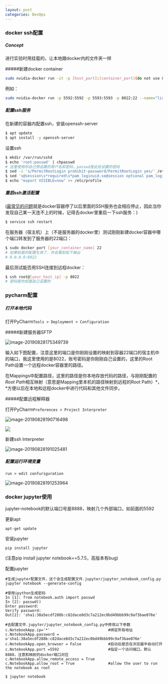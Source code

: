 ```yaml
---
layout: post
categories: DevOps
---
```

### docker ssh配置

##### Concept

进行实验时用挂载的，让本地跟docker内的文件夹一样

#####新建docker container

```bash
sudo nvidia-docker run -it -p [host_port]:[container_port](do not use 8888) --name:[container_name] [image_name] -v [container_path]:[host_path] /bin/bash
```

例如：

```bash
sudo nvidia-docker run -p 5592:5592 -p 5593:5593 -p 8022:22 --name="liuzhen_tf" -v ~/workspace/liuzhen/remote_workspace:/workspace/liuzhen/remote_workspace -it tensorflow/tensorflow:latest-gpu /bin/bash
```

##### 配置ssh服务

在新建的容器内配置ssh，安装openssh-server

```bash
$ apt update
$ apt install -y openssh-server
```

设置ssh

```bash
$ mkdir /var/run/sshd
$ echo 'root:passwd' | chpasswd
# 这里使用你自己想设置的用户名和密码，passwd是此处设置的密码
$ sed -i 's/PermitRootLogin prohibit-password/PermitRootLogin yes/' /etc/ssh/sshd_config
$ sed 's@session\s*required\s*pam_loginuid.so@session optional pam_loginuid.so@g' -i /etc/pam.d/sshd
$ echo "export VISIBLE=now" >> /etc/profile
```

##### 重启ssh激活配置 

(<u>最常见的问题</u>就是docker容器停了以后里面的SSH服务也会相应停止，因此当你发现自己某一天连不上的时候，记得去docker里重启一下ssh服务：)

```bash
$ service ssh restart
```

在服务器（宿主机）上（不是服务器的docker里）测试刚刚新建docker容器中哪个端口转发到了服务器的22端口：

```bash
$ sudo docker port [your_container_name] 22
# 如果前面的配置生效了，你会看到如下输出
# 0.0.0.0:8022
```

最后测试能否用SSH连接到远程docker：

```bash
$ ssh root@[your_host_ip] -p 8022
# 密码是你前面自己设置的
```

### pycharm配置

##### 打开本地代码

打开PyCharm`Tools > Deployment > Configuration`

#####新建服务器SFTP

![image-20190828175349739](https://tva1.sinaimg.cn/large/006y8mN6ly1g6gtkcxaeaj315r0u03zh.jpg)

输入如下图配置，注意这里的端口是你刚刚设置的映射到容器22端口的宿主机中的端口，我这里使用的是8022，账号密码是你刚刚自己设置的，这里的Root Path设置一个远程docker容器里的路径。

在Mappings中配置路径，这里的路径是你本地存放代码的路径，与刚刚配置的*Root Path*相互映射（意思是Mapping里本机的路径映射到远程的Root Path）*，*方便以后在本地和远程docker中进行代码和其他文件同步。

#####配置远程解释器

打开PyCharm`Preferences > Project Interpreter`

![image-20190828190716498](https://tva1.sinaimg.cn/large/006y8mN6ly1g6gtlykktsj317a0u0q4w.jpg)

![](https://tva1.sinaimg.cn/large/006y8mN6ly1g6gtrxo163j307705et8o.jpg)

新建ssh Interpreter

![image-20190828191025481](https://tva1.sinaimg.cn/large/006y8mN6ly1g6gtml7aj1j31d30u0aam.jpg)

##### 配置运行环境变量

`run > edit confuriguration`

![image-20190828191253964](https://tva1.sinaimg.cn/large/006y8mN6ly1g6gtmztm35j30r80sk758.jpg)

### docker jupyter使用

jupyter-notebook的默认端口号是8888，映射几个外部端口，如前面的5592

更新apt

```
apt-get update
```

安装jupyter

```shell
pip install jupyter
```

(注意pip install jupyter notebook==5.7.5，高版本有bug)

配置jupyter

```shell
#生成jupyter配置文件，这个会生成配置文件.jupyter/jupyter_notebook_config.py
jupyter notebook --generate-config

#使用ipython生成密码
In [1]: from notebook.auth import passwd
In [2]: passwd()
Enter password: 
Verify password: 
Out[2]: 'sha1:38a5ecdf288b:c82dace8d3c7a212ec0bd49bbb99c9af3bae076e'

#去配置文件.jupyter/jupyter_notebook_config.py中修改以下参数
c.NotebookApp.ip='*'                          #绑定所有地址
c.NotebookApp.password = u'sha1:38a5ecdf288b:c82dace8d3c7a212ec0bd49bbb99c9af3bae076e'
c.NotebookApp.open_browser = False            #启动后是否在浏览器中自动打开
c.NotebookApp.port =5592                      #指定一个访问端口，默认8888，注意和映射的docker端口对应
c.NotebookApp.allow_remote_access = True
c.NotebookApp.allow_root = True               #allow the user to run the notebook as root
```

```shell
$ jupyter notebook 
```

